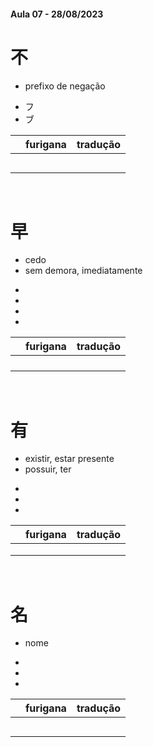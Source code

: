 #### Aula 07 - 28/08/2023


# 不
- prefixo de negação

<ul><li>フ</li><li>ブ</li></ul>

|  | furigana | tradução |
|:---:|:---:|:---:|
|  |  |  |
|  |  |  |
|  |  |  |
|  |  |  |
|  |  |  |

<br>


# 早
<ul><li>cedo</li><li>sem demora, imediatamente</li></ul>

<ul><li></li><li></li><li></li><li></li></ul>

|  | furigana | tradução |
|:---:|:---:|:---:|
|  |  |  |
|  |  |  |
|  |  |  |
|  |  |  |

<br>


# 有
<ul><li>existir, estar presente</li><li>possuir, ter</li></ul>

<ul><li></li><li></li><li></li></ul>

|  | furigana | tradução |
|:---:|:---:|:---:|
|  |  |  |
|  |  |  |
|  |  |  |

<br>


# 名
- nome

<ul><li></li><li></li><li></li></ul>

|  | furigana | tradução |
|:---:|:---:|:---:|
|  |  |  |
|  |  |  |
|  |  |  |
|  |  |  |
|  |  |  |